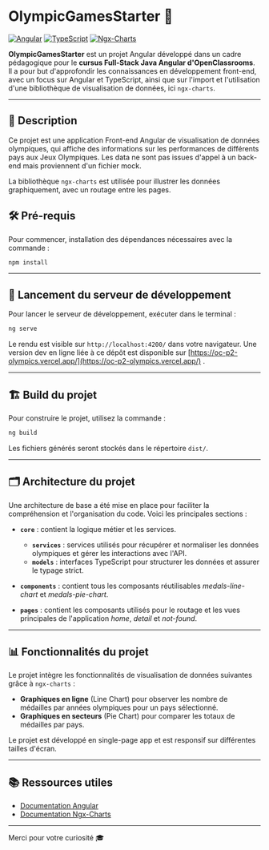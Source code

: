 # OlympicGamesStarter 🏅

[![Angular](https://img.shields.io/badge/Angular-18.2.11-red?logo=angular)](https://angular.io/)
[![TypeScript](https://img.shields.io/badge/TypeScript-4.x-blue?logo=typescript)](https://www.typescriptlang.org/)
[![Ngx-Charts](https://img.shields.io/badge/Ngx--Charts-Lines%20%26%20Pie-orange)](https://swimlane.github.io/ngx-charts/)

**OlympicGamesStarter** est un projet Angular développé dans un cadre pédagogique pour le **cursus Full-Stack Java Angular d'OpenClassrooms**. Il a pour but d'approfondir les connaissances en développement front-end, avec un focus sur Angular et TypeScript, ainsi que sur l'import et l'utilisation d'une bibliothèque de visualisation de données, ici `ngx-charts`.

---

## 📝 Description

Ce projet est une application Front-end Angular de visualisation de données olympiques, qui affiche des informations sur les performances de différents pays aux Jeux Olympiques. Les data ne sont pas issues d'appel à un back-end mais proviennent d'un fichier mock.

La bibliothèque `ngx-charts` est utilisée pour illustrer les données graphiquement, avec un routage entre les pages.

## 🛠️ Pré-requis

Pour commencer, installation des dépendances nécessaires avec la commande :

```bash
npm install
```

---

## 🚀 Lancement du serveur de développement

Pour lancer le serveur de développement, exécuter dans le terminal :

```bash
ng serve
```

Le rendu est visible sur `http://localhost:4200/` dans votre navigateur.
Une version dev en ligne liée à ce dépôt est disponible sur [https://oc-p2-olympics.vercel.app/](https://oc-p2-olympics.vercel.app/) .

---

## 🏗️ Build du projet

Pour construire le projet, utilisez la commande :

```bash
ng build
```

Les fichiers générés seront stockés dans le répertoire `dist/`.

---

## 🗂️ Architecture du projet

Une architecture de base a été mise en place pour faciliter la compréhension et l'organisation du code. Voici les principales sections :

- **`core`** : contient la logique métier et les services.
  - **`services`** : services utilisés pour récupérer et normaliser les données olympiques et gérer les interactions avec l'API.
  - **`models`** : interfaces TypeScript pour structurer les données et assurer le typage strict.

- **`components`** : contient tous les composants réutilisables *medals-line-chart* et *medals-pie-chart*.
- **`pages`** : contient les composants utilisés pour le routage et les vues principales de l'application *home*, *detail* et *not-found*.

---

## 📊 Fonctionnalités du projet

Le projet intègre les fonctionnalités de visualisation de données suivantes grâce à `ngx-charts` :

- **Graphiques en ligne** (Line Chart) pour observer les nombre de médailles par années olympiques pour un pays sélectionné.
- **Graphiques en secteurs** (Pie Chart) pour comparer les totaux de médailles par pays.

Le projet est développé en single-page app et est responsif sur différentes tailles d'écran.

---

## 📚 Ressources utiles

- [Documentation Angular](https://angular.io/docs)
- [Documentation Ngx-Charts](https://swimlane.github.io/ngx-charts/)

---

Merci pour votre curiosité 🎓
